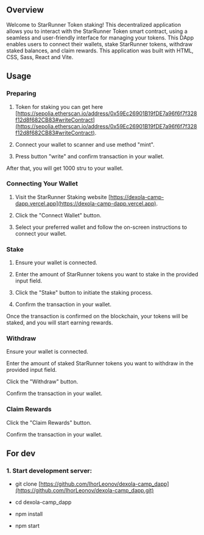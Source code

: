 ## Overview

Welcome to StarRunner Token staking! This decentralized application allows you to interact with the StarRunner Token smart contract, using a seamless and user-friendly interface for managing your tokens. This DApp enables users to connect their wallets, stake StarRunner tokens, withdraw staked balances, and claim rewards.
This application was built with HTML, CSS, Sass, React and Vite.

## Usage

### Preparing

1. Token for staking you can get here [https://sepolia.etherscan.io/address/0x59Ec26901B19fDE7a96f6f7f328f12d8f682CB83#writeContract](https://sepolia.etherscan.io/address/0x59Ec26901B19fDE7a96f6f7f328f12d8f682CB83#writeContract).

2. Connect your wallet to scanner and use method "mint".

3. Press button "write" and confirm transaction in your wallet.

After that, you will get 1000 stru to your wallet.

### Connecting Your Wallet

1. Visit the StarRunner Staking website [https://dexola-camp-dapp.vercel.app](https://dexola-camp-dapp.vercel.app).

2. Click the "Connect Wallet" button.

3. Select your preferred wallet and follow the on-screen instructions to connect your wallet.

### Stake
   
1. Ensure your wallet is connected.

2. Enter the amount of StarRunner tokens you want to stake in the provided input field.

3. Click the "Stake" button to initiate the staking process.

4. Confirm the transaction in your wallet.

Once the transaction is confirmed on the blockchain, your tokens will be staked, and you will start earning rewards.

### Withdraw

Ensure your wallet is connected.

Enter the amount of staked StarRunner tokens you want to withdraw in the provided input field.

Click the "Withdraw" button.

Confirm the transaction in your wallet.

### Claim Rewards

Click the "Claim Rewards" button.

Confirm the transaction in your wallet.

## For dev

### 1. Start development server:

- git clone [https://github.com/IhorLeonov/dexola-camp_dapp](https://github.com/IhorLeonov/dexola-camp_dapp.git)

- cd dexola-camp_dapp

- npm install

- npm start

